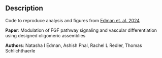 ## Description

Code to reproduce analysis and figures from [Edman et. al. 2024](https://pubmed.ncbi.nlm.nih.gov/36993355/)

**Paper**: Modulation of FGF pathway signaling and vascular differentiation using designed oligomeric assemblies

**Authors**: Natasha I Edman, Ashish Phal, Rachel L Redler, Thomas Schlichthaerle 
